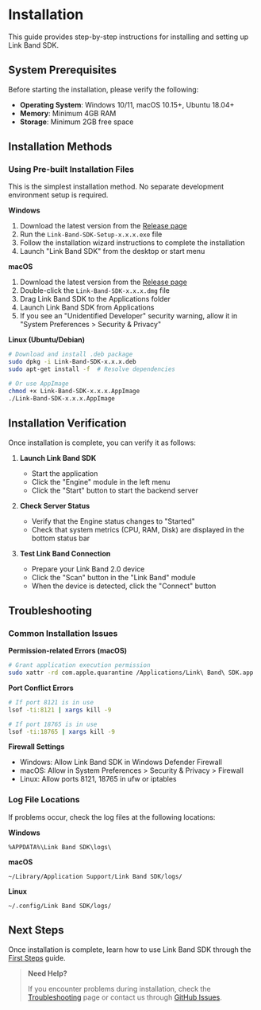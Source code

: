 # Installation

This guide provides step-by-step instructions for installing and setting up Link Band SDK.

## System Prerequisites

Before starting the installation, please verify the following:

- **Operating System**: Windows 10/11, macOS 10.15+, Ubuntu 18.04+
- **Memory**: Minimum 4GB RAM
- **Storage**: Minimum 2GB free space

## Installation Methods

### Using Pre-built Installation Files

This is the simplest installation method. No separate development environment setup is required.

**Windows**
1. Download the latest version from the [Release page](https://github.com/looxid-labs/link-band-sdk/releases)
2. Run the `Link-Band-SDK-Setup-x.x.x.exe` file
3. Follow the installation wizard instructions to complete the installation
4. Launch "Link Band SDK" from the desktop or start menu

**macOS**
1. Download the latest version from the [Release page](https://github.com/looxid-labs/link-band-sdk/releases)
2. Double-click the `Link-Band-SDK-x.x.x.dmg` file
3. Drag Link Band SDK to the Applications folder
4. Launch Link Band SDK from Applications
5. If you see an "Unidentified Developer" security warning, allow it in "System Preferences > Security & Privacy"

**Linux (Ubuntu/Debian)**
```bash
# Download and install .deb package
sudo dpkg -i Link-Band-SDK-x.x.x.deb
sudo apt-get install -f  # Resolve dependencies

# Or use AppImage
chmod +x Link-Band-SDK-x.x.x.AppImage
./Link-Band-SDK-x.x.x.AppImage
```

## Installation Verification

Once installation is complete, you can verify it as follows:

1. **Launch Link Band SDK**
   - Start the application
   - Click the "Engine" module in the left menu
   - Click the "Start" button to start the backend server

2. **Check Server Status**
   - Verify that the Engine status changes to "Started"
   - Check that system metrics (CPU, RAM, Disk) are displayed in the bottom status bar

3. **Test Link Band Connection**
   - Prepare your Link Band 2.0 device
   - Click the "Scan" button in the "Link Band" module
   - When the device is detected, click the "Connect" button

## Troubleshooting

### Common Installation Issues

**Permission-related Errors (macOS)**
```bash
# Grant application execution permission
sudo xattr -rd com.apple.quarantine /Applications/Link\ Band\ SDK.app
```

**Port Conflict Errors**
```bash
# If port 8121 is in use
lsof -ti:8121 | xargs kill -9

# If port 18765 is in use
lsof -ti:18765 | xargs kill -9
```

**Firewall Settings**
- Windows: Allow Link Band SDK in Windows Defender Firewall
- macOS: Allow in System Preferences > Security & Privacy > Firewall
- Linux: Allow ports 8121, 18765 in ufw or iptables

### Log File Locations

If problems occur, check the log files at the following locations:

**Windows**
```
%APPDATA%\Link Band SDK\logs\
```

**macOS**
```
~/Library/Application Support/Link Band SDK/logs/
```

**Linux**
```
~/.config/Link Band SDK/logs/
```

## Next Steps

Once installation is complete, learn how to use Link Band SDK through the [First Steps](first-steps.md) guide.

> **Need Help?**
> 
> If you encounter problems during installation, check the [Troubleshooting](../examples/faq.md) page or contact us through [GitHub Issues](https://github.com/looxid-labs/link-band-sdk/issues). 